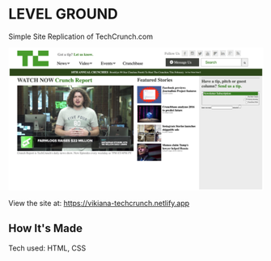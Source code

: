 # LEVEL GROUND

Simple Site Replication of TechCrunch.com

![site screenshot](/screenshot.png) 

View the site at: https://vikiana-techcrunch.netlify.app

## How It's Made

Tech used: HTML, CSS
